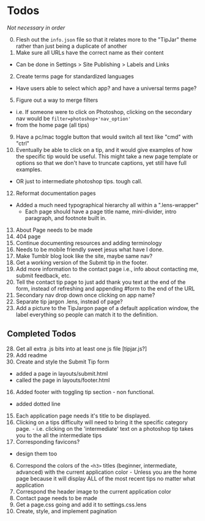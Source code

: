 # Todos

*Not necessary in order*

0.  Flesh out the `info.json` file so that it relates more to the "TipJar" theme rather than just being a duplicate of another
1.  Make sure all URLs have the correct name as their content
  - Can be done in Settings > Site Publishing > Labels and Links
2.  Create terms page for standardized languages
  - Have users able to select which app? and have a universal terms page?
5.  Figure out a way to merge filters
  - i.e. If someone were to click on Photoshop, clicking on the secondary nav     would be `filter=photoshop+'nav_option'`
  - from the home page (all tips)
9.  Have a pc/mac toggle button that would switch all text like "cmd" with "ctrl"
10. Eventually be able to click on a tip, and it would give examples of how the   specific tip would be useful. This might take a new page template or options so that we don't have to truncate captions, yet still have full examples.
  - OR just to intermediate photoshop tips. tough call.
12. Reformat documentation pages
  - Added a much need typographical hierarchy all within a ".lens-wrapper"
    - Each page should have a page title name, mini-divider, intro paragraph, and footnote built in.
13. About Page needs to be made
17. 404 page
18. Continue documenting resources and adding terminology
19. Needs to be mobile friendly sweet jesus what have I done.
20. Make Tumblr blog look like the site, maybe same nav?
21. Get a working version of the Submit tip in the footer.
22. Add more information to the contact page i.e., info about contacting me, submit feedback, etc.
23. Tell the contact tip page to just add thank you text at the end of the form, instead of refreshing and appending #form to the end of the URL
24. Secondary nav drop down once clicking on app name?
26. Separate tip jargon .lens, instead of page?
27. Add a picture to the TipJargon page of a default application window, the label everything so people can match it to the definition.


## Completed Todos

28. Get all extra .js bits into at least one js file [tipjar.js?]
0. Add readme
4. Create and style the Submit Tip form
  - added a page in layouts/submit.html
  - called the page in layouts/footer.html
16. Added footer with toggling tip section - non functional.
  - added dotted line
15. Each application page needs it's title to be displayed.
11. Clicking on a tips difficulty will need to bring it the specific category page.
  ⁃ i.e. clicking on the 'intermediate' text on a photoshop tip takes you to the all the intermediate tips
8.  Corresponding favicons?
  - design them too
6.  Correspond the colors of the `<h3>` titles (beginner, intermediate, advanced) with the current application color
  ⁃ Unless you are the home page because it will display ALL of the most recent tips no matter what application
7.  Correspond the header image to the current application color
14. Contact page needs to be made
25. Get a page.css going and add it to settings.css.lens
3.  Create, style, and implement pagination